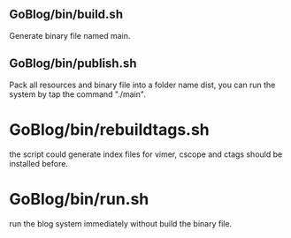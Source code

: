 ## GoBlog/bin/build.sh
Generate binary file named main.

## GoBlog/bin/publish.sh
Pack all resources and binary file into a folder name dist, you can run the system by tap the command "./main".

# GoBlog/bin/rebuildtags.sh
the script could generate index files for vimer, cscope and ctags should be installed before.

# GoBlog/bin/run.sh
run the blog system immediately without build the binary file.

